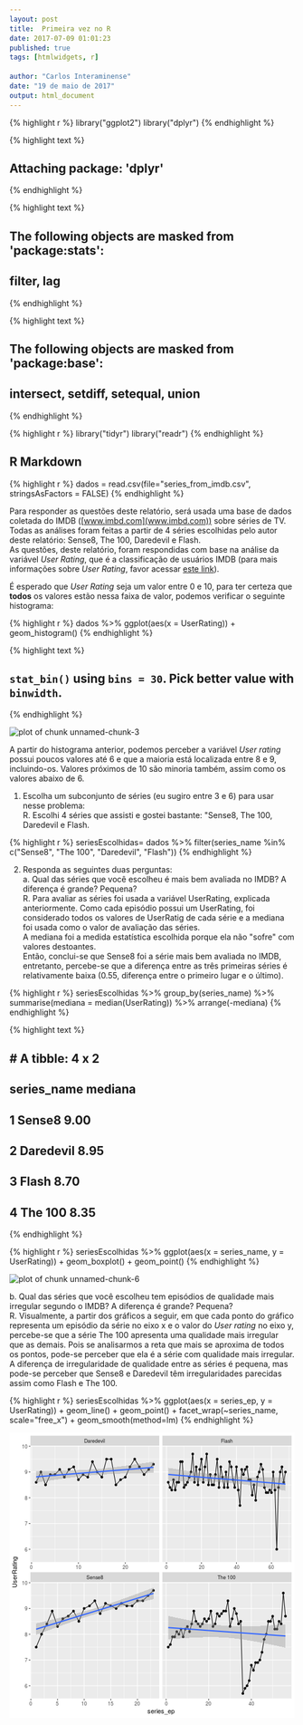 ```yaml
---
layout: post
title:  Primeira vez no R
date: 2017-07-09 01:01:23
published: true
tags: [htmlwidgets, r]

author: "Carlos Interaminense"
date: "19 de maio de 2017"
output: html_document
---
```



{% highlight r %}
library("ggplot2")
library("dplyr")
{% endhighlight %}



{% highlight text %}
## 
## Attaching package: 'dplyr'
{% endhighlight %}



{% highlight text %}
## The following objects are masked from 'package:stats':
## 
##     filter, lag
{% endhighlight %}



{% highlight text %}
## The following objects are masked from 'package:base':
## 
##     intersect, setdiff, setequal, union
{% endhighlight %}



{% highlight r %}
library("tidyr")
library("readr")
{% endhighlight %}



## R Markdown


{% highlight r %}
dados = read.csv(file="series_from_imdb.csv", stringsAsFactors = FALSE)
{% endhighlight %}

Para responder as questões deste relatório, será usada uma base de dados coletada do IMDB ([www.imbd.com](www.imbd.com)) sobre séries de TV.  
Todas as análises foram feitas a partir de 4 séries escolhidas pelo autor deste relatório: Sense8, The 100, Daredevil e Flash.  
As questões, deste relatório, foram respondidas com base na análise da variável *User Rating*, que é a classificação de usuários IMDB (para mais informações sobre *User Rating*, favor acessar [este link](http://www.imdb.com/help/show_leaf?votestopfaq)).  

É esperado que *User Rating* seja um valor entre 0 e 10, para ter certeza que **todos** os valores estão nessa faixa de valor, podemos verificar o seguinte histograma:


{% highlight r %}
dados %>%
  ggplot(aes(x = UserRating)) + 
  geom_histogram()
{% endhighlight %}



{% highlight text %}
## `stat_bin()` using `bins = 30`. Pick better value with `binwidth`.
{% endhighlight %}

![plot of chunk unnamed-chunk-3](/minhas-analises/figure/source/problema-1-cp-1/2017-07-09-primeira-analise/unnamed-chunk-3-1.png)

A partir do histograma anterior, podemos perceber a variável *User rating* possui poucos valores até 6 e que a maioria está localizada entre 8 e 9, incluindo-os. Valores próximos de 10 são minoria também, assim como os valores abaixo de 6.

1) Escolha um subconjunto de séries (eu sugiro entre 3 e 6) para usar nesse problema:  
   R. Escolhi 4 séries que assisti e gostei bastante: "Sense8, The 100, Daredevil e Flash.

{% highlight r %}
seriesEscolhidas=  dados %>% filter(series_name %in% c("Sense8", "The 100", "Daredevil", "Flash"))
{% endhighlight %}

2) Responda as seguintes duas perguntas:  
a. Qual das séries que você escolheu é mais bem avaliada no IMDB? A diferença é grande? Pequena?  
  R. Para avaliar as séries foi usada a variável UserRating, explicada anteriormente. Como cada episódio possui um UserRating, foi considerado todos os valores de UserRatig de cada série e a mediana foi usada como o valor de avaliação das séries.  
  A mediana foi a medida estatística escolhida porque ela não "sofre" com valores destoantes.  
  Então, conclui-se que Sense8 foi a série mais bem avaliada no IMDB, entretanto, percebe-se que a diferença entre as três primeiras séries é relativamente baixa (0.55, diferença entre o primeiro lugar e o último).  


{% highlight r %}
seriesEscolhidas %>% 
  group_by(series_name) %>%
    summarise(mediana = median(UserRating)) %>%
      arrange(-mediana)
{% endhighlight %}



{% highlight text %}
## # A tibble: 4 x 2
##   series_name mediana
##         <chr>   <dbl>
## 1      Sense8    9.00
## 2   Daredevil    8.95
## 3       Flash    8.70
## 4     The 100    8.35
{% endhighlight %}


{% highlight r %}
seriesEscolhidas %>%
  ggplot(aes(x = series_name, y = UserRating)) +
  geom_boxplot() +
  geom_point()
{% endhighlight %}

![plot of chunk unnamed-chunk-6](/minhas-analises/figure/source/problema-1-cp-1/2017-07-09-primeira-analise/unnamed-chunk-6-1.png)

b. Qual das séries que você escolheu tem episódios de qualidade mais irregular segundo o IMDB? A diferença é grande? Pequena?  
  R.  Visualmente, a partir dos gráficos a seguir, em que cada ponto do gráfico representa um episódio da série no eixo x e o valor do *User rating* no eixo y, percebe-se que a série The 100 apresenta uma qualidade mais irregular que as demais. Pois se analisarmos a reta que mais se aproxima de todos os pontos, pode-se perceber que ela é a série com qualidade mais irregular.  
  A diferença de irregularidade de qualidade entre as séries é pequena, mas pode-se perceber que Sense8 e Daredevil têm irregularidades parecidas assim como Flash e The 100.
  

{% highlight r %}
seriesEscolhidas %>%
  ggplot(aes(x = series_ep, y = UserRating)) + 
  geom_line() + 
  geom_point() +
  facet_wrap(~series_name, scale="free_x") +
  geom_smooth(method=lm)
{% endhighlight %}

![plot of chunk unnamed-chunk-7](/figure/source/problema-1-cp-1/2017-07-09-primeira-analise/unnamed-chunk-7-1.png)
